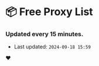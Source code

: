 # :package: Free Proxy List
### Updated every 15 minutes.

- Last updated: `2024-09-18 15:59`

:heart:
